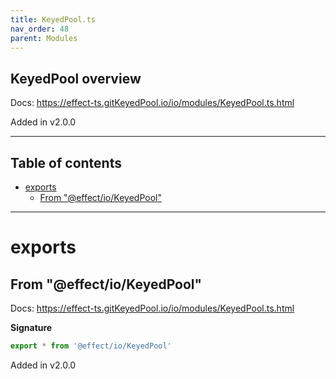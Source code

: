 ```yaml
---
title: KeyedPool.ts
nav_order: 48
parent: Modules
---
```


## KeyedPool overview

Docs: https://effect-ts.gitKeyedPool.io/io/modules/KeyedPool.ts.html

Added in v2.0.0

---

<h2 class="text-delta">Table of contents</h2>

- [exports](#exports)
  - [From "@effect/io/KeyedPool"](#from-effectiokeyedpool)

---

# exports

## From "@effect/io/KeyedPool"

Docs: https://effect-ts.gitKeyedPool.io/io/modules/KeyedPool.ts.html

**Signature**

```ts
export * from '@effect/io/KeyedPool'
```

Added in v2.0.0
